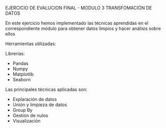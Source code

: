 EJERCICIO DE EVALUCION FINAL - MODULO 3 TRANSFOMACIÓN DE DATOS

En este ejercicio hemos implementado las técnicas aprendidas en el correspondiente módulo para obtener datos limpios y hacer análisis sobre ellos

Herramientas utilizadas: 

Librerias: 
* Pandas
* Numpy
* Matplotlib
* Seaborn

Las principales técnicas aplicadas son:

* Explaración de datos
* Unión y limpieza de datos
* Group By
* Gestión de nulos
* Visualización
